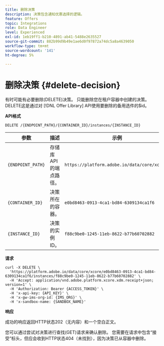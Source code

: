 ```yaml
---
title: 删除决策
description: 决策包含通知优惠选择的逻辑。
feature: Offers
topic: Integrations
role: Data Engineer
level: Experienced
exl-id: 1eb19ff1-b210-4891-ab41-5488e2635527
source-git-commit: 882b99d9b49e1ae6d0f97872a74dc5a8a4639050
workflow-type: tm+mt
source-wordcount: '141'
ht-degree: 5%

---
```


# 删除决策 {#delete-decision}

有时可能有必要删除(DELETE)决策。 只能删除您在租户容器中创建的决策。 DELETE这是通过对 [!DNL Offer Library] API使用要删除的备用选件的$id。

**API格式**

```http
DELETE /{ENDPOINT_PATH}/{CONTAINER_ID}/instances/{INSTANCE_ID}
```

| 参数 | 描述 | 示例 |
| --------- | ----------- | ------- |
| `{ENDPOINT_PATH}` | 存储库API的端点路径。 | `https://platform.adobe.io/data/core/xcore/` |
| `{CONTAINER_ID}` | 决策所在的容器。 | `e0bd8463-0913-4ca1-bd84-6309134ca1f6` |
| `{INSTANCE_ID}` | 决策的实例ID。 | `f88c9be0-1245-11eb-8622-b77b60702882` |

**请求**

```shell
curl -X DELETE \
  'https://platform.adobe.io/data/core/xcore/e0bd8463-0913-4ca1-bd84-6309134ca1f6/instances/f88c9be0-1245-11eb-8622-b77b60702882' \
  -H 'Accept: application/vnd.adobe.platform.xcore.xdm.receipt+json; version=1' \
  -H 'Authorization: Bearer {ACCESS_TOKEN}' \
  -H 'x-api-key: {API_KEY}' \
  -H 'x-gw-ims-org-id: {IMS_ORG}' \
  -H 'x-sandbox-name: {SANDBOX_NAME}'
```

**响应**

成功的响应返回HTTP状态202（无内容）和一个空白正文。

您可以通过尝试对决策进行查找(GET)请求来确认删除。 您需要在请求中包含“接受”标头，但应会收到HTTP状态404（未找到），因为决策已从容器中删除。
